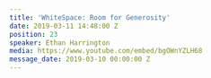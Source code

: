 ```yaml
---
title: 'WhiteSpace: Room for Generosity'
date: 2019-03-11 14:48:00 Z
position: 23
speaker: Ethan Harrington
media: https://www.youtube.com/embed/bgOWnYZLH68
message_date: 2019-03-10 00:00:00 Z
---
```


